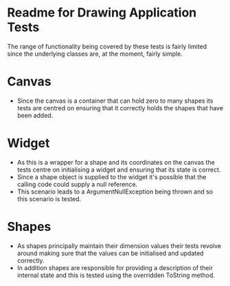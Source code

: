 # Readme for Drawing Application Tests

The range of functionality being covered by these tests is fairly limited since the underlying classes are, at the moment, fairly simple.

# Canvas
- Since the canvas is a container that can hold zero to many shapes its tests are centred on ensuring that it correctly holds the shapes that have been added.

# Widget
- As this is a wrapper for a shape and its coordinates on the canvas the tests centre on initialising a widget and ensuring that its state is correct.
- Since a shape object is supplied to the widget it's possible that the calling code could supply a null reference.
- This scenario leads to a ArgumentNullException being thrown and so this scenario is tested.

# Shapes
- As shapes principally maintain their dimension values their tests revolve around making sure that the values can be initialised and updated correctly.
- In addition shapes are responsible for providing a description of their internal state and this is tested using the overridden ToString method.

